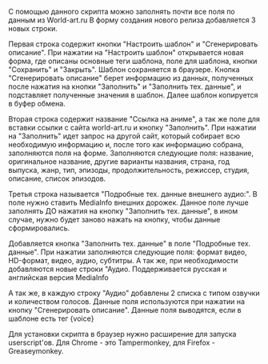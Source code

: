 С помощью данного скрипта можно заполнять почти все поля по данным из World-art.ru
В форму создания нового релиза добавляется 3 новых строки.

Первая строка содержит кнопки "Настроить шаблон" и "Сгенерировать описание". При нажатии на "Настроить шаблон" открывается новая форма, где описаны основные теги шаблона, поле для шаблона, кнопки "Сохранить" и "Закрыть". Шаблон сохраняется в браузере. Кнопка "Сгенерировать описание" берет информацию из данных, полученных после нажатия на кнопки "Заполнить" и "Заполнить тех. данные", и подставляет полученные значения в шаблон. Далее шаблон копируется в буфер обмена.

Вторая строка содержит название "Ссылка на аниме", а так же поле для вставки ссылки с сайта world-art.ru и кнопку "Заполнить". При нажатии на "Заполнить" идет запрос на другой сайт, который собирает всю необходимую информацию и, после того как информацию собрана, заполняются поля на форме. Заполняются следующие поля: название, оригинальное название, другие варианты названия, страна, год выпуска, жанр, тип, эпизоды, продолжительность, режиссер, студия, описание, список эпизодов.

Третья строка называется "Подробные тех. данные внешнего аудио:". В поле нужно ставить MediaInfo внешних дорожек.
Данное поле лучше заполнять ДО нажатия на кнопку "Заполнить тех. данные", в ином случае, нужно будет заново нажать на кнопку, чтобы данные сформировались.

Добавляется кнопка "Заполнить тех. данные" в поле "Подробные тех. данные". При нажатии заполняются следующие поля: формат видео, HD-формат, видео, аудио, субтитры.
А так же, при необходимости добавляются новые строки "Аудио.
Поддерживается русская и английская версия MediaInfo

А так же, в каждую строку "Аудио" добавлены 2 списка с типом озвучки и количеством голосов. Данные поля используются при нажатии на кнопку "Сгенерировать описание". Данные поля выводятся, если в шаблоне есть тег {voice}

Для установки скрипта в браузер нужно расширение для запуска userscript'ов.
Для Chrome - это Tampermonkey, для Firefox - Greaseymonkey.
